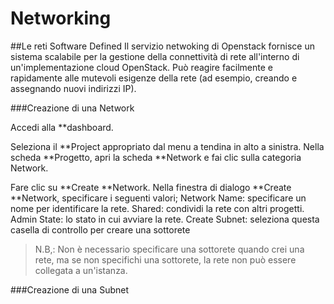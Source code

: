 # Networking

##Le reti Software Defined
Il servizio netwoking di Openstack fornisce un sistema scalabile per la gestione della connettività di rete all'interno di un'implementazione cloud OpenStack. Può reagire facilmente e rapidamente alle mutevoli esigenze della rete (ad esempio, creando e assegnando nuovi indirizzi IP). 

###Creazione di una Network

Accedi alla **dashboard.

Seleziona il **Project appropriato dal menu a tendina in alto a sinistra.
Nella scheda **Progetto, apri la scheda **Network e fai clic sulla categoria Network.

Fare clic su **Create **Network.
Nella finestra di dialogo **Create **Network, specificare i seguenti valori;
Network Name: specificare un nome per identificare la rete.
Shared: condividi la rete con altri progetti.
Admin State: lo stato in cui avviare la rete.
Create Subnet: seleziona questa casella di controllo per creare una sottorete

>N.B,: Non è necessario specificare una sottorete quando crei una rete, ma se non specifichi una sottorete, la rete non può essere collegata a un'istanza. 


###Creazione di una Subnet


